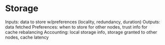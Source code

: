 # Storage

Inputs: data to store w/preferences (locality, redundancy, duration)
Outputs: data fetched
Preferences: when to store for other nodes, trust info for cache rebalancing
Accounting: local storage info, storage granted to other nodes, cache latency